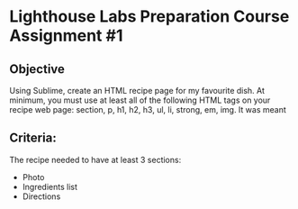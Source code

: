 # Lighthouse Labs Preparation Course Assignment #1

## Objective

Using Sublime, create an HTML recipe page for my favourite dish. At minimum, you must use at least all of the following HTML tags on your recipe web page: section, p, h1, h2, h3, ul, li, strong, em, img. It was meant

## Criteria:

The recipe needed to have at least 3 sections:
- Photo
- Ingredients list
- Directions


